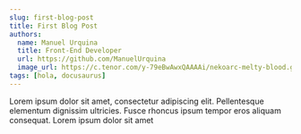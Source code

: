 ```yaml
---
slug: first-blog-post
title: First Blog Post
authors:
  name: Manuel Urquina
  title: Front-End Developer
  url: https://github.com/ManuelUrquina
  image_url: https://c.tenor.com/y-79eBwAwxQAAAAi/nekoarc-melty-blood.gif
tags: [hola, docusaurus]
---
```


Lorem ipsum dolor sit amet, consectetur adipiscing elit. Pellentesque elementum dignissim ultricies. Fusce rhoncus ipsum tempor eros aliquam consequat. Lorem ipsum dolor sit amet
